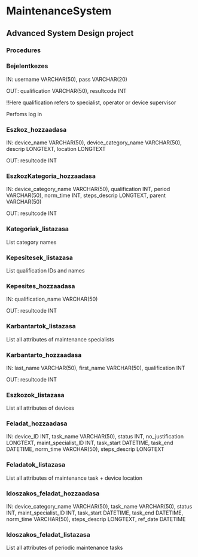 # MaintenanceSystem
## Advanced System Design project
### Procedures

### Bejelentkezes
<p>IN: username VARCHAR(50), pass VARCHAR(20)</p>
<p>OUT: qualification VARCHAR(50), resultcode INT</p> 
<p>!!Here qualification refers to specialist, operator or device supervisor</p>
<p>Perfoms log in</p>

### Eszkoz_hozzaadasa
<p>IN: device_name VARCHAR(50), device_category_name VARCHAR(50), descrip LONGTEXT, location LONGTEXT</p>
<p>OUT: resultcode INT</p>
  
### EszkozKategoria_hozzaadasa
<p>IN: device_category_name VARCHAR(50), qualification INT, period VARCHAR(50), norm_time INT, steps_descrip LONGTEXT, parent VARCHAR(50)</p>
<p>OUT: resultcode INT</p>

### Kategoriak_listazasa
<p>List category names</p>

### Kepesitesek_listazasa
<p>List qualification IDs and names

### Kepesites_hozzaadasa
<p>IN: qualification_name VARCHAR(50)</p>
<p>OUT: resultcode INT</p>

### Karbantartok_listazasa
<p>List all attributes of maintenance specialists</p>

### Karbantarto_hozzaadasa
<p>IN: last_name VARCHAR(50), first_name VARCHAR(50), qualification INT</p>
<p>OUT: resultcode INT</p>

### Eszkozok_listazasa
<p>List all attributes of devices</p>

### Feladat_hozzaadasa
<p>IN: device_ID INT, task_name VARCHAR(50), status INT, no_justification LONGTEXT, maint_specialist_ID INT, task_start DATETIME, task_end DATETIME, norm_time VARCHAR(50), steps_descrip LONGTEXT</p>

### Feladatok_listazasa
<p>List all attributes of maintenance task + device location</p>

### Idoszakos_feladat_hozzaadasa
<p>IN: device_category_name VARCHAR(50), task_name VARCHAR(50), status INT, maint_specialist_ID INT, task_start DATETIME, task_end DATETIME, norm_time VARCHAR(50), steps_descrip LONGTEXT, ref_date DATETIME</p>

### Idoszakos_feladat_listazasa
<p>List all attributes of periodic maintenance tasks</p>
